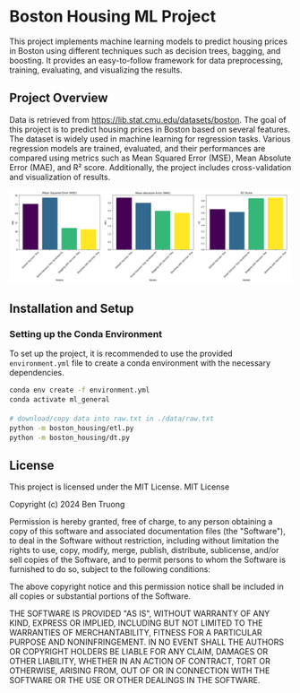 # Boston Housing ML Project

This project implements machine learning models to predict housing prices in Boston using different techniques such as decision trees, bagging, and boosting. It provides an easy-to-follow framework for data preprocessing, training, evaluating, and visualizing the results.

## Project Overview

Data is retrieved from https://lib.stat.cmu.edu/datasets/boston.
The goal of this project is to predict housing prices in Boston based on several features. The dataset is widely used in machine learning for regression tasks. Various regression models are trained, evaluated, and their performances are compared using metrics such as Mean Squared Error (MSE), Mean Absolute Error (MAE), and R² score. Additionally, the project includes cross-validation and visualization of results.

![Decision Tree Performance](dt_results.png)

## Installation and Setup

### **Setting up the Conda Environment**

To set up the project, it is recommended to use the provided `environment.yml` file to create a conda environment with the necessary dependencies.

```bash
conda env create -f environment.yml
conda activate ml_general

# download/copy data into raw.txt in ./data/raw.txt
python -m boston_housing/etl.py
python -m boston_housing/dt.py
```

## License

This project is licensed under the MIT License.
MIT License

Copyright (c) 2024 Ben Truong

Permission is hereby granted, free of charge, to any person obtaining a copy
of this software and associated documentation files (the "Software"), to deal
in the Software without restriction, including without limitation the rights
to use, copy, modify, merge, publish, distribute, sublicense, and/or sell
copies of the Software, and to permit persons to whom the Software is
furnished to do so, subject to the following conditions:

The above copyright notice and this permission notice shall be included in all
copies or substantial portions of the Software.

THE SOFTWARE IS PROVIDED "AS IS", WITHOUT WARRANTY OF ANY KIND, EXPRESS OR
IMPLIED, INCLUDING BUT NOT LIMITED TO THE WARRANTIES OF MERCHANTABILITY,
FITNESS FOR A PARTICULAR PURPOSE AND NONINFRINGEMENT. IN NO EVENT SHALL THE
AUTHORS OR COPYRIGHT HOLDERS BE LIABLE FOR ANY CLAIM, DAMAGES OR OTHER
LIABILITY, WHETHER IN AN ACTION OF CONTRACT, TORT OR OTHERWISE, ARISING FROM,
OUT OF OR IN CONNECTION WITH THE SOFTWARE OR THE USE OR OTHER DEALINGS IN THE
SOFTWARE.
